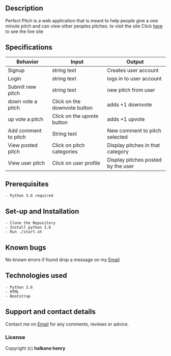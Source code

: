 
## Description

Perfect Pitch is a web application that is meant to help people give a one minute pitch and can view other peoples pitches. to visit the site Click [here](https://herokuapp.com/) to see the live site

## Specifications

| Behavior            | Input                         | Output                        |
| ------------------- | ----------------------------- | ----------------------------- |
| Signup | string text | Creates user account |
| Login | string text | logs in to user account |
| Submit new pitch | string text | new pitch from user |
| down vote a pitch | Click on the downvote button | adds +1 downvote  |
| up vote a pitch | Click on the upvote button |adds +1 upvote |
| Add comment to pitch | String text  | New comment to pitch selected |
| View posted pitch | Click on pitch categories  | Display pitches in that category |
| View user pitch | Click on user profile  | Display pitches posted by the user|

## Prerequisites

    - Python 3.6 required

## Set-up and Installation

    - Clone the Repository
    - Install python 3.6
    - Run ./start.sh

## Known bugs

No known errors if found drop a message on my [Email](halkanoh10@gmail.com)

## Technologies used

    - Python 3.6
    - HTML
    - Bootstrap

## Support and contact details

Contact me on [Email](halkanoh10@gmail.com) for any comments, reviews or advice.

### License

Copyright (c) **halkano henry**
